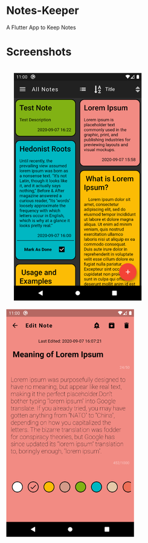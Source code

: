 # Notes-Keeper
A Flutter App to Keep Notes

# Screenshots
<img src='screenshots/screenshot1.png' style='padding:20px' height='600rem'>&nbsp;&nbsp;&nbsp;&nbsp;&nbsp;<img src='screenshots/screenshot2.png' height='600rem'>


